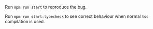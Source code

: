 Run `npm run start` to reproduce the bug.

Run `npm run start:typecheck` to see correct behaviour when normal `tsc` compilation is used.

